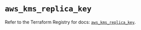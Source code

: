 # `aws_kms_replica_key`

Refer to the Terraform Registry for docs: [`aws_kms_replica_key`](https://registry.terraform.io/providers/hashicorp/aws/6.8.0/docs/resources/kms_replica_key).
